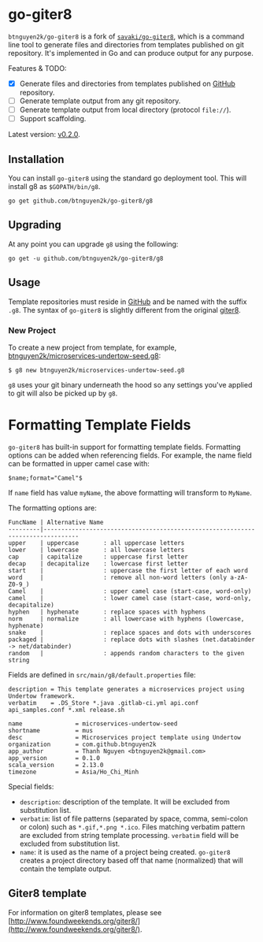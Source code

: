 # go-giter8

`btnguyen2k/go-giter8` is a fork of [`savaki/go-giter8`](https://github.com/savaki/go-giter8),
which is a command line tool to generate files and directories from templates published on git repository.
It's implemented in Go and can produce output for any purpose.

Features & TODO:
- [x] Generate files and directories from templates published on [GitHub](https://github.com) repository.
- [ ] Generate template output from any git repository.
- [ ] Generate template output from local directory (protocol `file://`).
- [ ] Support scaffolding.

Latest version: [v0.2.0](RELEASE-NOTES.md).

## Installation

You can install `go-giter8` using the standard go deployment tool. This will install g8 as ```$GOPATH/bin/g8```.

```
go get github.com/btnguyen2k/go-giter8/g8
```

## Upgrading 

At any point you can upgrade `g8` using the following:

```
go get -u github.com/btnguyen2k/go-giter8/g8
```

## Usage

Template repositories must reside in [GitHub](https://github.com) and be named with the suffix ```.g8```.  The syntax of `go-giter8` is slightly different from the original [giter8](https://github.com/n8han/giter8).

### New Project

To create a new project from template, for example, [btnguyen2k/microservices-undertow-seed.g8](https://github.com/btnguyen2k/microservices-undertow-seed.g8):

```
$ g8 new btnguyen2k/microservices-undertow-seed.g8
```

`g8` uses your git binary underneath the hood so any settings you've applied to git will also be picked up by `g8`.

# Formatting Template Fields

`go-giter8` has built-in support for formatting template fields. Formatting options can be added when referencing fields. For example, the name field can be formatted in upper camel case with:

```
$name;format="Camel"$
```

If `name` field has value `myName`, the above formatting will transform to `MyName`.

The formatting options are:

    FuncName | Alternative Name
    ---------|--------------------------------------------------------------------------------
    upper    | uppercase       : all uppercase letters
    lower    | lowercase       : all lowercase letters
    cap      | capitalize      : uppercase first letter
    decap    | decapitalize    : lowercase first letter
    start    |                 : uppercase the first letter of each word
    word     |                 : remove all non-word letters (only a-zA-Z0-9_)
    Camel    |                 : upper camel case (start-case, word-only)
    camel    |                 : lower camel case (start-case, word-only, decapitalize)
    hyphen   | hyphenate       : replace spaces with hyphens
    norm     | normalize       : all lowercase with hyphens (lowercase, hyphenate)
    snake    |                 : replace spaces and dots with underscores
    packaged |                 : replace dots with slashes (net.databinder -> net/databinder)
    random   |                 : appends random characters to the given string

Fields are defined in `src/main/g8/default.properties` file:

```
description = This template generates a microservices project using Undertow framework.
verbatim    = .DS_Store *.java .gitlab-ci.yml api.conf api_samples.conf *.xml release.sh

name               = microservices-undertow-seed
shortname          = mus
desc               = Microservices project template using Undertow
organization       = com.github.btnguyen2k
app_author         = Thanh Nguyen <btnguyen2k@gmail.com>
app_version        = 0.1.0
scala_version      = 2.13.0
timezone           = Asia/Ho_Chi_Minh
```

Special fields:
- `description`: description of the template. It will be excluded from substitution list.
- `verbatim`:  list of file patterns (separated by space, comma, semi-colon or colon) such as `*.gif,*.png *.ico`. Files matching verbatim pattern are excluded from string template processing. `verbatim` field will be excluded from substitution list.
- `name`: it is used as the name of a project being created. `go-giter8` creates a project directory based off that name (normalized) that will contain the template output.

## Giter8 template

For information on giter8 templates, please see [http://www.foundweekends.org/giter8/](http://www.foundweekends.org/giter8/).
